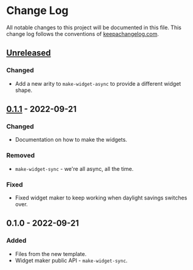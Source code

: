 # Change Log
All notable changes to this project will be documented in this file. This change log follows the conventions of [keepachangelog.com](http://keepachangelog.com/).

## [Unreleased]
### Changed
- Add a new arity to `make-widget-async` to provide a different widget shape.

## [0.1.1] - 2022-09-21
### Changed
- Documentation on how to make the widgets.

### Removed
- `make-widget-sync` - we're all async, all the time.

### Fixed
- Fixed widget maker to keep working when daylight savings switches over.

## 0.1.0 - 2022-09-21
### Added
- Files from the new template.
- Widget maker public API - `make-widget-sync`.

[Unreleased]: https://github.com/your-name/facetious-nocturn/compare/0.1.1...HEAD
[0.1.1]: https://github.com/your-name/facetious-nocturn/compare/0.1.0...0.1.1
